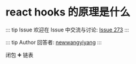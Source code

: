 # react hooks 的原理是什么



::: tip Issue 
 欢迎在 Issue 中交流与讨论: [Issue 273](https://github.com/shfshanyue/Daily-Question/issues/273) 
:::

::: tip Author 
回答者: [newwangyiyang](https://github.com/newwangyiyang) 
:::

闭包 ➕ 链表